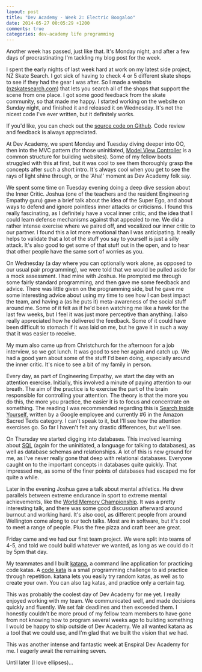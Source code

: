 ```yaml
---
layout: post
title: "Dev Academy - Week 2: Electric Boogaloo"
date: 2014-05-27 00:05:29 +1200
comments: true
categories: dev-academy life programming
---
```


Another week has passed, just like that. It's Monday night, and after a few days of procrastinating I'm tackling my blog post for the week.

I spent the early nights of last week hard at work on my latest side project, NZ Skate Search. I got sick of having to check 4 or 5 different skate shops to see if they had the gear I was after. So I made a website ([nzskatesearch.com](http://www.nzskatesearch.com)) that lets you search all of the shops that support the scene from one place. I got some good feedback from the skate community, so that made me happy. I started working on the website on Sunday night, and finished it and released it on Wednesday. It's not the nicest code I've ever written, but it definitely works.

If you'd like, you can check out the [source code on Github](https://github.com/Widdershin/nzskate-search). Code review and feedback is always appreciated.

At Dev Academy, we spent Monday and Tuesday diving deeper into OO, then into the MVC pattern (for those uninitiated, [Model View Controller](http://en.wikipedia.org/wiki/Model_view_controller) is a common structure for building websites). Some of my fellow boots struggled with this at first, but it was cool to see them thoroughly grasp the concepts after such a short intro. It's always cool when you get to see the rays of light shine through, or the 'Aha!' moment as Dev Academy folk say.

<!--more-->

We spent some time on Tuesday evening doing a deep dive session about the Inner Critic. Joshua (one of the teachers and the resident Engineering Empathy guru) gave a brief talk about the idea of the Super Ego, and about ways to defend and ignore pointless inner attacks or criticisms. I found this really fascinating, as I definitely have a vocal inner critic, and the idea that I could learn defense mechanisms against that appealed to me. We did a rather intense exercise where we paired off, and vocalized our inner critic to our partner. I found this a lot more emotional than I was anticipating. It really helps to validate that a lot of the stuff you say to yourself is just a silly attack. It's also good to get some of that stuff out in the open, and to hear that other people have the same sort of worries as you.

On Wednesday (a day where you can optionally work alone, as opposed to our usual pair programming), we were told that we would be pulled aside for a mock assessment. I had mine with Joshua. He prompted me through some fairly standard programming, and then gave me some feedback and advice. There was little given on the programming side, but he gave me some interesting advice about using my time to see how I can best impact the team, and having a (as he puts it) meta-awareness of the social stuff around me. Some of it felt as if he'd been watching me like a hawk for the last few weeks, but I feel it was just more perceptive than anything. I also really appreciated how he delivered the feedback. Some of it could have been difficult to stomach if it was laid on me, but he gave it in such a way that it was easier to receive.

My mum also came up from Christchurch for the afternoon for a job interview, so we got lunch. It was good to see her again and catch up. We had a good yarn about some of the stuff I'd been doing, especially around the inner critic. It's nice to see a bit of my family in person.

Every day, as part of Engineering Empathy, we start the day with an attention exercise. Initially, this involved a minute of paying attention to our breath. The aim of the practice is to exercise the part of the brain responsible for controlling your attention. The theory is that the more you do this, the more you practice, the easier it is to focus and concentrate on something. The reading I was recommended regarding this is [Search Inside Yourself](http://siybook.com/), written by a Google employee and currently #6 in the Amazon Sacred Texts category. I can't speak to it, but I'll see how the attention exercises go. So far I haven't felt any drastic differences, but we'll see.

On Thursday we started digging into databases. This involved learning about [SQL](http://en.wikipedia.org/wiki/SQL) (again for the uninitiated, a language for talking to databases), as well as database schemas and relationships. A lot of this is new ground for me, as I've never really gone that deep with relational databases. Everyone caught on to the important concepts in databases quite quickly. That impressed me, as some of the finer points of databases had escaped me for quite a while.

Later in the evening Joshua gave a talk about mental athletics. He drew parallels between extreme endurance in sport to extreme mental achievements, like the [World Memory Championship](http://en.wikipedia.org/wiki/World_Memory_Championships). It was a pretty interesting talk, and there was some good discussion afterward around burnout and working hard. It's also cool, as different people from around Wellington come along to our tech talks. Most are in software, but it's cool to meet a range of people. Plus the free pizza and craft beer are great.

Friday came and we had our first team project. We were split into teams of 4-5, and told we could build whatever we wanted, as long as we could do it by 5pm that day.

My teammates and I built [katana](https://github.com/Widdershin/katana), a command line application for practicing code katas. A [code kata](http://en.wikipedia.org/wiki/Kata_(programming)) is a small programming challenge to aid practice through repetition. katana lets you easily try random katas, as well as to create your own. You can also tag katas, and practice only a certain tag.

This was probably the coolest day of Dev Academy for me yet. I really enjoyed working with my team. We communicated well, and made decisions quickly and fluently. We set fair deadlines and then exceeded them. I honestly couldn't be more proud of my fellow team members to have gone from not knowing how to program several weeks ago to building something I would be happy to ship outside of Dev Academy. We all wanted katana as a tool that we could use, and I'm glad that we built the vision that we had.

This was another intense and fantastic week at Enspiral Dev Academy for me. I eagerly await the remaining seven.

Until later (I love ellipses)...
